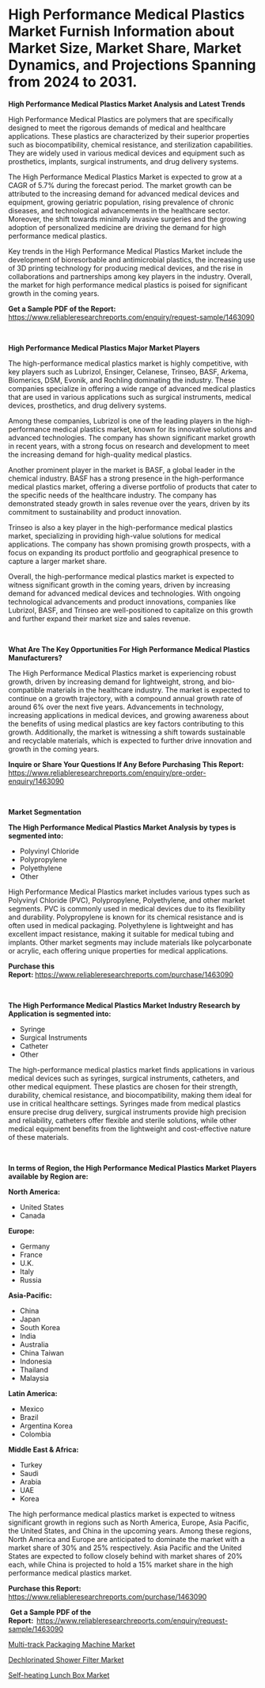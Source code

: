 <p><h1>High Performance Medical Plastics Market Furnish Information about Market Size, Market Share, Market Dynamics, and Projections Spanning from 2024 to 2031.</h1></p><p><strong>High Performance Medical Plastics Market Analysis and Latest Trends</strong></p>
<p><p>High Performance Medical Plastics are polymers that are specifically designed to meet the rigorous demands of medical and healthcare applications. These plastics are characterized by their superior properties such as biocompatibility, chemical resistance, and sterilization capabilities. They are widely used in various medical devices and equipment such as prosthetics, implants, surgical instruments, and drug delivery systems.</p><p>The High Performance Medical Plastics Market is expected to grow at a CAGR of 5.7% during the forecast period. The market growth can be attributed to the increasing demand for advanced medical devices and equipment, growing geriatric population, rising prevalence of chronic diseases, and technological advancements in the healthcare sector. Moreover, the shift towards minimally invasive surgeries and the growing adoption of personalized medicine are driving the demand for high performance medical plastics.</p><p>Key trends in the High Performance Medical Plastics Market include the development of bioresorbable and antimicrobial plastics, the increasing use of 3D printing technology for producing medical devices, and the rise in collaborations and partnerships among key players in the industry. Overall, the market for high performance medical plastics is poised for significant growth in the coming years.</p></p>
<p><strong>Get a Sample PDF of the Report:&nbsp;</strong> <a href="https://www.reliableresearchreports.com/enquiry/request-sample/1463090">https://www.reliableresearchreports.com/enquiry/request-sample/1463090</a></p>
<p>&nbsp;</p>
<p><strong>High Performance Medical Plastics Major Market Players</strong></p>
<p><p>The high-performance medical plastics market is highly competitive, with key players such as Lubrizol, Ensinger, Celanese, Trinseo, BASF, Arkema, Biomerics, DSM, Evonik, and Rochling dominating the industry. These companies specialize in offering a wide range of advanced medical plastics that are used in various applications such as surgical instruments, medical devices, prosthetics, and drug delivery systems.</p><p>Among these companies, Lubrizol is one of the leading players in the high-performance medical plastics market, known for its innovative solutions and advanced technologies. The company has shown significant market growth in recent years, with a strong focus on research and development to meet the increasing demand for high-quality medical plastics.</p><p>Another prominent player in the market is BASF, a global leader in the chemical industry. BASF has a strong presence in the high-performance medical plastics market, offering a diverse portfolio of products that cater to the specific needs of the healthcare industry. The company has demonstrated steady growth in sales revenue over the years, driven by its commitment to sustainability and product innovation.</p><p>Trinseo is also a key player in the high-performance medical plastics market, specializing in providing high-value solutions for medical applications. The company has shown promising growth prospects, with a focus on expanding its product portfolio and geographical presence to capture a larger market share.</p><p>Overall, the high-performance medical plastics market is expected to witness significant growth in the coming years, driven by increasing demand for advanced medical devices and technologies. With ongoing technological advancements and product innovations, companies like Lubrizol, BASF, and Trinseo are well-positioned to capitalize on this growth and further expand their market size and sales revenue.</p></p>
<p>&nbsp;</p>
<p><strong>What Are The Key Opportunities For High Performance Medical Plastics Manufacturers?</strong></p>
<p><p>The High Performance Medical Plastics market is experiencing robust growth, driven by increasing demand for lightweight, strong, and bio-compatible materials in the healthcare industry. The market is expected to continue on a growth trajectory, with a compound annual growth rate of around 6% over the next five years. Advancements in technology, increasing applications in medical devices, and growing awareness about the benefits of using medical plastics are key factors contributing to this growth. Additionally, the market is witnessing a shift towards sustainable and recyclable materials, which is expected to further drive innovation and growth in the coming years.</p></p>
<p><strong>Inquire or Share Your Questions If Any Before Purchasing This Report:</strong> <a href="https://www.reliableresearchreports.com/enquiry/pre-order-enquiry/1463090">https://www.reliableresearchreports.com/enquiry/pre-order-enquiry/1463090</a></p>
<p>&nbsp;</p>
<p><strong>Market Segmentation</strong></p>
<p><strong>The High Performance Medical Plastics Market Analysis by types is segmented into:</strong></p>
<p><ul><li>Polyvinyl Chloride</li><li>Polypropylene</li><li>Polyethylene</li><li>Other</li></ul></p>
<p><p>High Performance Medical Plastics market includes various types such as Polyvinyl Chloride (PVC), Polypropylene, Polyethylene, and other market segments. PVC is commonly used in medical devices due to its flexibility and durability. Polypropylene is known for its chemical resistance and is often used in medical packaging. Polyethylene is lightweight and has excellent impact resistance, making it suitable for medical tubing and implants. Other market segments may include materials like polycarbonate or acrylic, each offering unique properties for medical applications.</p></p>
<p><strong>Purchase this Report:&nbsp;</strong><a href="https://www.reliableresearchreports.com/purchase/1463090">https://www.reliableresearchreports.com/purchase/1463090</a></p>
<p>&nbsp;</p>
<p><strong>The High Performance Medical Plastics Market Industry Research by Application is segmented into:</strong></p>
<p><ul><li>Syringe</li><li>Surgical Instruments</li><li>Catheter</li><li>Other</li></ul></p>
<p><p>The high-performance medical plastics market finds applications in various medical devices such as syringes, surgical instruments, catheters, and other medical equipment. These plastics are chosen for their strength, durability, chemical resistance, and biocompatibility, making them ideal for use in critical healthcare settings. Syringes made from medical plastics ensure precise drug delivery, surgical instruments provide high precision and reliability, catheters offer flexible and sterile solutions, while other medical equipment benefits from the lightweight and cost-effective nature of these materials.</p></p>
<p>&nbsp;</p>
<p><strong>In terms of Region, the High Performance Medical Plastics Market Players available by Region are:</strong></p>
<p>
    <p> <strong> North America: </strong>
        <ul>
            <li>United States</li>
            <li>Canada</li>
        </ul>
        </p> 
    <p> <strong> Europe: </strong>
        <ul>
            <li>Germany</li>
            <li>France</li>
            <li>U.K.</li>
            <li>Italy</li>
            <li>Russia</li>
        </ul>
        </p> 
    <p> <strong> Asia-Pacific: </strong>
        <ul>
            <li>China</li>
            <li>Japan</li>
            <li>South Korea</li>
            <li>India</li>
            <li>Australia</li>
            <li>China Taiwan</li>
            <li>Indonesia</li>
            <li>Thailand</li>
            <li>Malaysia</li>
        </ul>
        </p> 
    <p> <strong> Latin America: </strong>
        <ul>
            <li>Mexico</li>
            <li>Brazil</li>
            <li>Argentina Korea</li>
            <li>Colombia</li>
        </ul>
        </p> 
    <p> <strong> Middle East & Africa: </strong>
        <ul>
            <li>Turkey</li>
            <li>Saudi</li>
            <li>Arabia</li>
            <li>UAE</li>
            <li>Korea</li>
        </ul>
    </p>
    </p>
<p><p>The high performance medical plastics market is expected to witness significant growth in regions such as North America, Europe, Asia Pacific, the United States, and China in the upcoming years. Among these regions, North America and Europe are anticipated to dominate the market with a market share of 30% and 25% respectively. Asia Pacific and the United States are expected to follow closely behind with market shares of 20% each, while China is projected to hold a 15% market share in the high performance medical plastics market.</p></p>
<p><strong>Purchase this Report: </strong><a href="https://www.reliableresearchreports.com/purchase/1463090">https://www.reliableresearchreports.com/purchase/1463090</a></p>
<p>&nbsp;<strong>Get a Sample PDF of the Report:&nbsp;&nbsp;</strong><a href="https://www.reliableresearchreports.com/enquiry/request-sample/1463090">https://www.reliableresearchreports.com/enquiry/request-sample/1463090</a></p>
<p><strong></strong></p>
<p><p><a href="https://view.publitas.com/reportprime-1/multi-track-packaging-machine-market-insights-market-players-and-forecast-till-2030/">Multi-track Packaging Machine Market</a></p><p><a href="https://view.publitas.com/reportprime-1/dechlorinated-shower-filter-market-size-evaluating-its-market-trends-growth-and-projections-2023-2030/">Dechlorinated Shower Filter Market</a></p><p><a href="https://view.publitas.com/reportprime-1/self-heating-lunch-box-market-growth-market-trends-covid-19-impact-and-forecasts-for-period-from-2023-2030/">Self-heating Lunch Box Market</a></p></p>